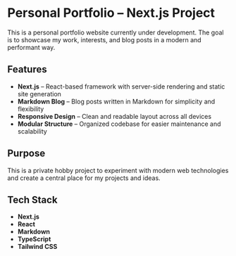 # Personal Portfolio – Next.js Project

This is a personal portfolio website currently under development. The goal is to showcase my work, interests, and blog posts in a modern and performant way.

## Features

- **Next.js** – React-based framework with server-side rendering and static site generation
- **Markdown Blog** – Blog posts written in Markdown for simplicity and flexibility
- **Responsive Design** – Clean and readable layout across all devices
- **Modular Structure** – Organized codebase for easier maintenance and scalability

## Purpose

This is a private hobby project to experiment with modern web technologies and create a central place for my projects and ideas.

## Tech Stack

- **Next.js**
- **React**
- **Markdown**
- **TypeScript**
- **Tailwind CSS**
